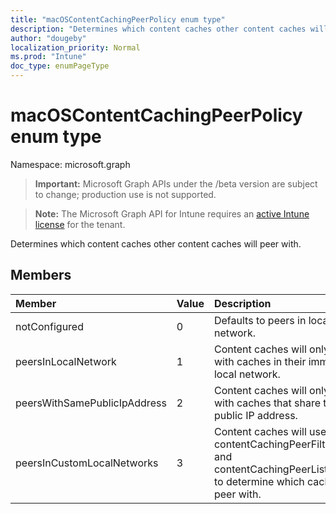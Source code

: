 ```yaml
---
title: "macOSContentCachingPeerPolicy enum type"
description: "Determines which content caches other content caches will peer with."
author: "dougeby"
localization_priority: Normal
ms.prod: "Intune"
doc_type: enumPageType
---
```


# macOSContentCachingPeerPolicy enum type

Namespace: microsoft.graph

> **Important:** Microsoft Graph APIs under the /beta version are subject to change; production use is not supported.

> **Note:** The Microsoft Graph API for Intune requires an [active Intune license](https://go.microsoft.com/fwlink/?linkid=839381) for the tenant.

Determines which content caches other content caches will peer with.

## Members
|Member|Value|Description|
|:---|:---|:---|
|notConfigured|0|Defaults to peers in local network.|
|peersInLocalNetwork|1|Content caches will only peer with caches in their immediate local network.|
|peersWithSamePublicIpAddress|2|Content caches will only peer with caches that share the same public IP address.|
|peersInCustomLocalNetworks|3|Content caches will use contentCachingPeerFilterRanges and contentCachingPeerListenRanges to determine which caches to peer with.|




